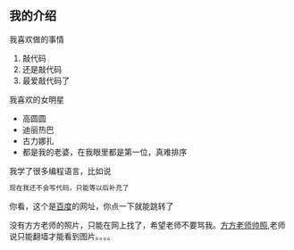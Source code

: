 ## 我的介绍

我喜欢做的事情

1. 敲代码
2. 还是敲代码
3. 最爱敲代码了

我喜欢的女明星

* 高圆圆
* 迪丽热巴
* 古力娜扎
* 都是我的老婆，在我眼里都是第一位，真难排序

我学了很多编程语言，比如说

```JavaScript
现在我还不会写代码，只能等以后补充了
```

你看，这个是[百度](https://baidu.com)的网址，你点一下就能跳转了

没有方方老师的照片，只能在网上找了，希望老师不要骂我。[方方老师帅照](1.jpg),老师说只能翻墙才能看到图片。。。。